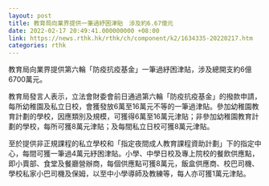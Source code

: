 ```yaml
---
layout: post
title: 教育局向業界提供一筆過紓困津貼　涉及約6.67億元
date: 2022-02-17 20:49:41.000000000 +08:00
link: https://news.rthk.hk/rthk/ch/component/k2/1634335-20220217.htm
categories: rthk
---
```


教育局向業界提供第六輪「防疫抗疫基金」一筆過紓困津貼，涉及總開支約6億6700萬元。

教育局發言人表示，立法會財委會前日通過第六輪「防疫抗疫基金」的撥款申請，每所幼稚園及私立日校，會獲發放6萬至16萬元不等的一筆過津貼。參加幼稚園教育計劃的學校，因應類別及規模，可獲得6萬至16萬元津貼；非參加幼稚園教育計劃的學校，每所可獲8萬元津貼；及每間私立日校可獲8萬元津貼。

至於提供非正規課程的私立學校和「指定夜間成人教育課程資助計劃」下的指定中心，每間可獲一筆過4萬元紓困津貼。小學、中學日校及專上院校的餐飲供應點，即小賣部、食堂及餐廳營辦商，每個供應點可獲8萬元，飯盒供應商、校巴司機、學校私家小巴司機及保姆，以至中小學導師及教練等，每人亦可獲1萬元津貼。
